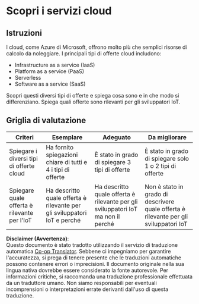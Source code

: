<!--
CO_OP_TRANSLATOR_METADATA:
{
  "original_hash": "bfd35499bd68d7d740242bfea784bbeb",
  "translation_date": "2025-08-25T17:07:13+00:00",
  "source_file": "2-farm/lessons/4-migrate-your-plant-to-the-cloud/assignment.md",
  "language_code": "it"
}
-->
# Scopri i servizi cloud

## Istruzioni

I cloud, come Azure di Microsoft, offrono molto più che semplici risorse di calcolo da noleggiare. I principali tipi di offerte cloud includono:

* Infrastructure as a service (IaaS)
* Platform as a service (PaaS)
* Serverless
* Software as a service (SaaS)

Scopri questi diversi tipi di offerte e spiega cosa sono e in che modo si differenziano. Spiega quali offerte sono rilevanti per gli sviluppatori IoT.

## Griglia di valutazione

| Criteri | Esemplare | Adeguato | Da migliorare |
| -------- | --------- | -------- | ------------- |
| Spiegare i diversi tipi di offerte cloud | Ha fornito spiegazioni chiare di tutti e 4 i tipi di offerte | È stato in grado di spiegare 3 tipi di offerte | È stato in grado di spiegare solo 1 o 2 tipi di offerte |
| Spiegare quale offerta è rilevante per l'IoT | Ha descritto quale offerta è rilevante per gli sviluppatori IoT e perché | Ha descritto quale offerta è rilevante per gli sviluppatori IoT ma non il perché | Non è stato in grado di descrivere quale offerta è rilevante per gli sviluppatori IoT |

**Disclaimer (Avvertenza)**:  
Questo documento è stato tradotto utilizzando il servizio di traduzione automatica [Co-op Translator](https://github.com/Azure/co-op-translator). Sebbene ci impegniamo per garantire l'accuratezza, si prega di tenere presente che le traduzioni automatiche possono contenere errori o imprecisioni. Il documento originale nella sua lingua nativa dovrebbe essere considerato la fonte autorevole. Per informazioni critiche, si raccomanda una traduzione professionale effettuata da un traduttore umano. Non siamo responsabili per eventuali incomprensioni o interpretazioni errate derivanti dall'uso di questa traduzione.